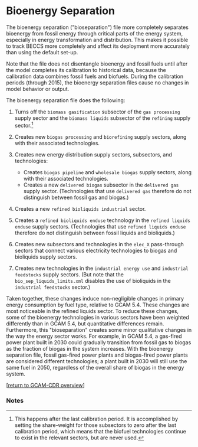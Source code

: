 ﻿# Bioenergy Separation

The bioenergy separation ("bioseparation") file more completely separates bioenergy from fossil energy through critical parts of the energy system, especially in energy transformation and distribution. This makes it possible to track BECCS more completely and affect its deployment more accurately than using the default set-up.

Note that the file does not disentangle bioenergy and fossil fuels until after the model completes its calibration to historical data, because the calibration data combines fossil fuels and biofuels. During the calibration periods (through 2015), the bioenergy separation files cause no changes in model behavior or output.

The bioenergy separation file does the following:

1. Turns off the `biomass gasification` subsector of the `gas processing` supply sector and the `biomass liquids` subsector of the `refining` supply sector.[^1] 

2. Creates new `biogas processing` and `biorefining` supply sectors, along with their associated technologies.

3. Creates new energy distribution supply sectors, subsectors, and technologies:
	-  Creates `biogas pipeline` and `wholesale biogas` supply sectors, along with their associated technologies.
	- Creates a new `delivered biogas` subsector in the `delivered gas` supply sector. (Technologies that use `delivered gas` therefore do not distinguish between fossil gas and biogas.)

 1. Creates a new `refined bioliquids industrial` sector.
 2. Creates a `refined bioliquids enduse` technology in the `refined liquids enduse` supply sectors. (Technologies that use `refined liquids enduse` therefore do not distinguish between fossil liquids and bioliquids.)

4. Creates new subsectors and technologies in the `elec_X` pass-through sectors that connect various electricity technologies to biogas and bioliquids supply sectors.
5. Creates new technologies in the `industrial energy use` and `industrial feedstocks` supply sectors. (But note that the `bio_sep_liquids_limits.xml` disables the use of bioliquids in the `industrial feedstocks` sector.)

Taken together, these changes induce non-negligible changes in primary energy consumption by fuel type, relative to GCAM 5.4. These changes are most noticeable in the refined liquids sector. To reduce these changes, some of the bioenergy technologies in various sectors have been weighted differently than in GCAM 5.4, but quantitative differences remain. Furthermore, this "bioseparation" creates some minor qualitative changes in the way the energy sector works. For example, in GCAM 5.4, a gas-fired power plant built in 2030 could gradually transition from fossil gas to biogas as the fraction of biogas in the system increases. With the bioenergy separation file, fossil gas-fired power plants and biogas-fired power plants are considered different technologies; a plant built in 2030 will still use the same fuel in 2050, regardless of the overall share of biogas in the energy system.

\[[return to GCAM-CDR overview](./README.md)\]

### Notes

[^1]: This happens after the last calibration period. It is accomplished by setting the share-weight for those subsectors to zero after the last calibration period, which means that the biofuel technologies continue to exist in the relevant sectors, but are never used.
 
